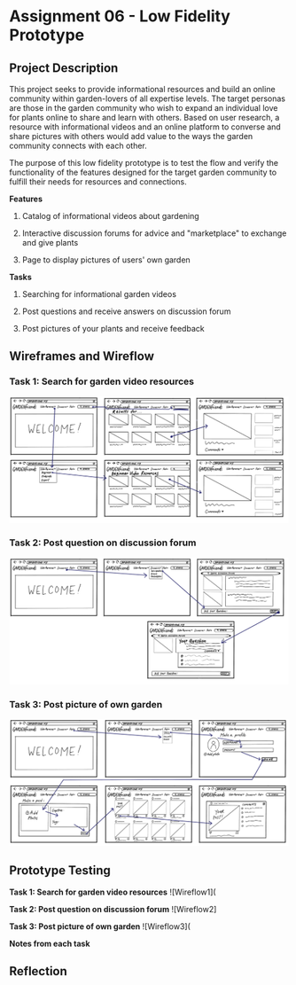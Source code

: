 # Assignment 06 - Low Fidelity Prototype

## Project Description
This project seeks to provide informational resources and build an online community within garden-lovers of all expertise levels. The target personas are those in the garden community who wish to expand an individual love for plants online to share and learn with others. Based on user research, a resource with informational videos and an online platform to converse and share pictures with others would add value to the ways the garden community connects with each other.


The purpose of this low fidelity prototype is to test the flow and verify the functionality of the features designed for the target garden community to fulfill their needs for resources and connections.

**Features**


1. Catalog of informational videos about gardening


2. Interactive discussion forums for advice and "marketplace" to exchange and give plants


3. Page to display pictures of users' own garden


**Tasks**


1. Searching for informational garden videos 


2. Post questions and receive answers on discussion forum


3. Post pictures of your plants and receive feedback


## Wireframes and Wireflow


### Task 1: Search for garden video resources
![Wireflow1](A6_Wireflow_1.PNG)


### Task 2: Post question on discussion forum
![Wireflow2](Wireflow_2.PNG)


### Task 3: Post picture of own garden
![Wireflow3](Wireflow_3.PNG)


## Prototype Testing
**Task 1: Search for garden video resources**
![Wireflow1](


**Task 2: Post question on discussion forum**
![Wireflow2]


**Task 3: Post picture of own garden**
![Wireflow3](



**Notes from each task**


## Reflection
